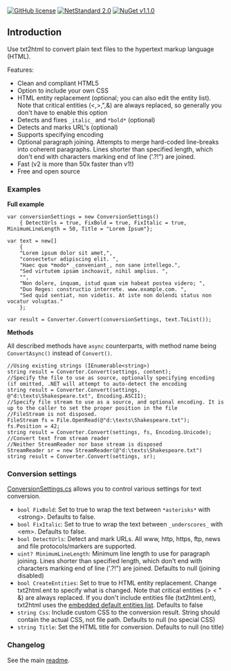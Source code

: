 [![GitHub license](https://img.shields.io/badge/licence-MPL%202.0-brightgreen.svg)](https://github.com/SanderSade/UrlShortener/blob/master/LICENSE)
[![NetStandard 2.0](https://img.shields.io/badge/-.NET%20Standard%202.0-green.svg)](https://github.com/dotnet/standard/blob/master/docs/versions/netstandard2.0.md)
[![NuGet v1.1.0](https://img.shields.io/badge/NuGet-v2.0.1-lightgrey.svg)](https://www.nuget.org/packages/Sander.txt2html/)

## Introduction

Use txt2html to convert plain text files to the hypertext markup language (HTML).

Features:
* Clean and compliant HTML5
* Option to include your own CSS
* HTML entity replacement (optional; you can also edit the entity list). Note that critical entities (&lt;,&gt;,",&amp;) are always replaced, so generally you don't have to enable this option
* Detects and fixes  `_italic_` and `*bold*` (optional)
* Detects and marks URL's (optional)
* Supports specifying encoding
* Optional paragraph joining. Attempts to merge hard-coded line-breaks into coherent paragraphs. Lines shorter than specified length, which don't end with characters marking end of line ('.?!") are joined.
* Fast (v2 is more than 50x faster than v1!)
* Free and open source

### Examples

**Full example**

```
var conversionSettings = new ConversionSettings()
	{ DetectUrls = true, FixBold = true, FixItalic = true, MinimumLineLength = 50, Title = "Lorem Ipsum"};

var text = new[]
	{
	"Lorem ipsum dolor sit amet,",
	"consectetur adipiscing elit. ",
	"Haec quo *modo* _conveniant_, non sane intellego.",
	"Sed virtutem ipsam inchoavit, nihil amplius. ",
	"",
	"Non dolere, inquam, istud quam vim habeat postea videro; ",
	"Duo Reges: constructio interrete. www.example.com. ",
	"Sed quid sentiat, non videtis. At iste non dolendi status non vocatur voluptas."
	};

var result = Converter.Convert(conversionSettings, text.ToList());
```

**Methods**

All described methods have `async` counterparts, with method name being `ConvertAsync()` instead of `Convert()`.

```
//Using existing strings (IEnumerable<string>)
string result = Converter.Convert(settings, content);
//Specify the file to use as source, optionally specifying encoding (if omitted, .NET will attempt to auto-detect the encoding
string result = Converter.Convert(settings, @"d:\texts\Shakespeare.txt", Encoding.ASCII);
//Specify file stream to use as a source, and optional encoding. It is up to the caller to set the proper position in the file
//FileStream is not disposed.
FileStream fs = File.OpenRead(@"d:\texts\Shakespeare.txt");
fs.Position = 42;
string result = Converter.Convert(settings, fs, Encoding.Unicode);
//Convert text from stream reader
//Neither StreamReader nor base stream is disposed
StreamReader sr = new StreamReader(@"d:\texts\Shakespeare.txt")
string result = Converter.Convert(settings, sr);

```

### Conversion settings

[ConversionSettings.cs](https://raw.githubusercontent.com/SanderSade/txt2html/master/txt2html.core/ConversionSettings.cs) allows you to control various settings for text conversion.

* `bool FixBold`: Set to true to wrap the text between `*asterisks*` with &lt;strong&gt;. Defaults to false.
* `bool FixItalic`:  Set to true to wrap the text between `_underscores_` with &lt;em&gt;. Defaults to false.
* `bool DetectUrls`: Detect and mark URLs. All www, http, https, ftp, news and file protocols/markers are supported.
* `uint? MinimumLineLength`: Minimum line length to use for paragraph joining. Lines shorter than specified length, which don't end with characters marking end of line ('.?!") are joined. Defaults to null (joining disabled)
* `bool CreateEntities`: Set to true to HTML entity replacement. Change txt2html.ent to specify what is changed. Note that critical entities (&gt; &lt; &quot; &amp;) are always replaced. If you don't include entities file (txt2html.ent), txt2html uses the [embedded default entities list](https://raw.githubusercontent.com/SanderSade/txt2html/master/txt2html.core/txt2html.ent). Defaults to false
* `string Css`: Include custom CSS to the conversion result. String should contain the actual CSS, not file path. Defaults to null (no special CSS)
* `string Title`: Set the HTML title for conversion. Defaults to null (no title)


### Changelog

See the main [readme](https://github.com/SanderSade/txt2html/blob/master/README.md).
